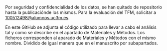Por seguridad y confidencialidad de los datos, se han quitado de repositorio hasta la publicaciónde los mismos. Para la evaluación del TFM, solicitar a 100512498@alumnos.uc3m.es.

En este GitHub se adjunta el código utilizado para llevar a cabo el análisis tal y como se describe en el apartado de Materiales y Métodos. 
Los ficheros corresponden al aparado de Materiales y Métodos con el mismo nombre. Dividido de igual manera que en el manuscrito por subapartados. 
